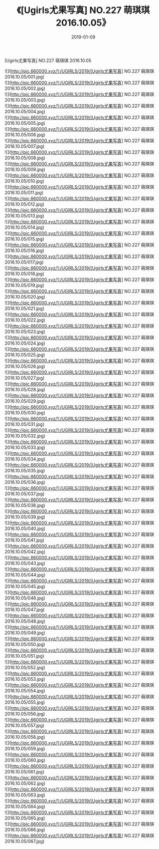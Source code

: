 ﻿---
layout: post
title:  《[Ugirls尤果写真] NO.227 萌琪琪 2016.10.05》
date:   2019-01-09
img: http://pic.660000.xyz/1:/UGIRLS/2019/[Ugirls尤果写真] NO.227 萌琪琪 2016.10.05/000.jpg
categories: [美女, 清纯, 唯美]
---

[Ugirls尤果写真] NO.227 萌琪琪 2016.10.05

 ![](http://pic.660000.xyz/1:/UGIRLS/2019/[Ugirls尤果写真] NO.227 萌琪琪 2016.10.05/001.jpg) <br>![](http://pic.660000.xyz/1:/UGIRLS/2019/[Ugirls尤果写真] NO.227 萌琪琪 2016.10.05/002.jpg) <br>![](http://pic.660000.xyz/1:/UGIRLS/2019/[Ugirls尤果写真] NO.227 萌琪琪 2016.10.05/003.jpg) <br>![](http://pic.660000.xyz/1:/UGIRLS/2019/[Ugirls尤果写真] NO.227 萌琪琪 2016.10.05/004.jpg) <br>![](http://pic.660000.xyz/1:/UGIRLS/2019/[Ugirls尤果写真] NO.227 萌琪琪 2016.10.05/005.jpg) <br>![](http://pic.660000.xyz/1:/UGIRLS/2019/[Ugirls尤果写真] NO.227 萌琪琪 2016.10.05/006.jpg) <br>![](http://pic.660000.xyz/1:/UGIRLS/2019/[Ugirls尤果写真] NO.227 萌琪琪 2016.10.05/007.jpg) <br>![](http://pic.660000.xyz/1:/UGIRLS/2019/[Ugirls尤果写真] NO.227 萌琪琪 2016.10.05/008.jpg) <br>![](http://pic.660000.xyz/1:/UGIRLS/2019/[Ugirls尤果写真] NO.227 萌琪琪 2016.10.05/009.jpg) <br>![](http://pic.660000.xyz/1:/UGIRLS/2019/[Ugirls尤果写真] NO.227 萌琪琪 2016.10.05/010.jpg) <br>![](http://pic.660000.xyz/1:/UGIRLS/2019/[Ugirls尤果写真] NO.227 萌琪琪 2016.10.05/011.jpg) <br>![](http://pic.660000.xyz/1:/UGIRLS/2019/[Ugirls尤果写真] NO.227 萌琪琪 2016.10.05/012.jpg) <br>![](http://pic.660000.xyz/1:/UGIRLS/2019/[Ugirls尤果写真] NO.227 萌琪琪 2016.10.05/013.jpg) <br>![](http://pic.660000.xyz/1:/UGIRLS/2019/[Ugirls尤果写真] NO.227 萌琪琪 2016.10.05/014.jpg) <br>![](http://pic.660000.xyz/1:/UGIRLS/2019/[Ugirls尤果写真] NO.227 萌琪琪 2016.10.05/015.jpg) <br>![](http://pic.660000.xyz/1:/UGIRLS/2019/[Ugirls尤果写真] NO.227 萌琪琪 2016.10.05/016.jpg) <br>![](http://pic.660000.xyz/1:/UGIRLS/2019/[Ugirls尤果写真] NO.227 萌琪琪 2016.10.05/017.jpg) <br>![](http://pic.660000.xyz/1:/UGIRLS/2019/[Ugirls尤果写真] NO.227 萌琪琪 2016.10.05/018.jpg) <br>![](http://pic.660000.xyz/1:/UGIRLS/2019/[Ugirls尤果写真] NO.227 萌琪琪 2016.10.05/019.jpg) <br>![](http://pic.660000.xyz/1:/UGIRLS/2019/[Ugirls尤果写真] NO.227 萌琪琪 2016.10.05/020.jpg) <br>![](http://pic.660000.xyz/1:/UGIRLS/2019/[Ugirls尤果写真] NO.227 萌琪琪 2016.10.05/021.jpg) <br>![](http://pic.660000.xyz/1:/UGIRLS/2019/[Ugirls尤果写真] NO.227 萌琪琪 2016.10.05/022.jpg) <br>![](http://pic.660000.xyz/1:/UGIRLS/2019/[Ugirls尤果写真] NO.227 萌琪琪 2016.10.05/023.jpg) <br>![](http://pic.660000.xyz/1:/UGIRLS/2019/[Ugirls尤果写真] NO.227 萌琪琪 2016.10.05/024.jpg) <br>![](http://pic.660000.xyz/1:/UGIRLS/2019/[Ugirls尤果写真] NO.227 萌琪琪 2016.10.05/025.jpg) <br>![](http://pic.660000.xyz/1:/UGIRLS/2019/[Ugirls尤果写真] NO.227 萌琪琪 2016.10.05/026.jpg) <br>![](http://pic.660000.xyz/1:/UGIRLS/2019/[Ugirls尤果写真] NO.227 萌琪琪 2016.10.05/027.jpg) <br>![](http://pic.660000.xyz/1:/UGIRLS/2019/[Ugirls尤果写真] NO.227 萌琪琪 2016.10.05/028.jpg) <br>![](http://pic.660000.xyz/1:/UGIRLS/2019/[Ugirls尤果写真] NO.227 萌琪琪 2016.10.05/029.jpg) <br>![](http://pic.660000.xyz/1:/UGIRLS/2019/[Ugirls尤果写真] NO.227 萌琪琪 2016.10.05/030.jpg) <br>![](http://pic.660000.xyz/1:/UGIRLS/2019/[Ugirls尤果写真] NO.227 萌琪琪 2016.10.05/031.jpg) <br>![](http://pic.660000.xyz/1:/UGIRLS/2019/[Ugirls尤果写真] NO.227 萌琪琪 2016.10.05/032.jpg) <br>![](http://pic.660000.xyz/1:/UGIRLS/2019/[Ugirls尤果写真] NO.227 萌琪琪 2016.10.05/033.jpg) <br>![](http://pic.660000.xyz/1:/UGIRLS/2019/[Ugirls尤果写真] NO.227 萌琪琪 2016.10.05/034.jpg) <br>![](http://pic.660000.xyz/1:/UGIRLS/2019/[Ugirls尤果写真] NO.227 萌琪琪 2016.10.05/035.jpg) <br>![](http://pic.660000.xyz/1:/UGIRLS/2019/[Ugirls尤果写真] NO.227 萌琪琪 2016.10.05/036.jpg) <br>![](http://pic.660000.xyz/1:/UGIRLS/2019/[Ugirls尤果写真] NO.227 萌琪琪 2016.10.05/037.jpg) <br>![](http://pic.660000.xyz/1:/UGIRLS/2019/[Ugirls尤果写真] NO.227 萌琪琪 2016.10.05/038.jpg) <br>![](http://pic.660000.xyz/1:/UGIRLS/2019/[Ugirls尤果写真] NO.227 萌琪琪 2016.10.05/039.jpg) <br>![](http://pic.660000.xyz/1:/UGIRLS/2019/[Ugirls尤果写真] NO.227 萌琪琪 2016.10.05/040.jpg) <br>![](http://pic.660000.xyz/1:/UGIRLS/2019/[Ugirls尤果写真] NO.227 萌琪琪 2016.10.05/041.jpg) <br>![](http://pic.660000.xyz/1:/UGIRLS/2019/[Ugirls尤果写真] NO.227 萌琪琪 2016.10.05/042.jpg) <br>![](http://pic.660000.xyz/1:/UGIRLS/2019/[Ugirls尤果写真] NO.227 萌琪琪 2016.10.05/043.jpg) <br>![](http://pic.660000.xyz/1:/UGIRLS/2019/[Ugirls尤果写真] NO.227 萌琪琪 2016.10.05/044.jpg) <br>![](http://pic.660000.xyz/1:/UGIRLS/2019/[Ugirls尤果写真] NO.227 萌琪琪 2016.10.05/045.jpg) <br>![](http://pic.660000.xyz/1:/UGIRLS/2019/[Ugirls尤果写真] NO.227 萌琪琪 2016.10.05/046.jpg) <br>![](http://pic.660000.xyz/1:/UGIRLS/2019/[Ugirls尤果写真] NO.227 萌琪琪 2016.10.05/047.jpg) <br>![](http://pic.660000.xyz/1:/UGIRLS/2019/[Ugirls尤果写真] NO.227 萌琪琪 2016.10.05/048.jpg) <br>![](http://pic.660000.xyz/1:/UGIRLS/2019/[Ugirls尤果写真] NO.227 萌琪琪 2016.10.05/049.jpg) <br>![](http://pic.660000.xyz/1:/UGIRLS/2019/[Ugirls尤果写真] NO.227 萌琪琪 2016.10.05/050.jpg) <br>![](http://pic.660000.xyz/1:/UGIRLS/2019/[Ugirls尤果写真] NO.227 萌琪琪 2016.10.05/051.jpg) <br>![](http://pic.660000.xyz/1:/UGIRLS/2019/[Ugirls尤果写真] NO.227 萌琪琪 2016.10.05/052.jpg) <br>![](http://pic.660000.xyz/1:/UGIRLS/2019/[Ugirls尤果写真] NO.227 萌琪琪 2016.10.05/053.jpg) <br>![](http://pic.660000.xyz/1:/UGIRLS/2019/[Ugirls尤果写真] NO.227 萌琪琪 2016.10.05/054.jpg) <br>![](http://pic.660000.xyz/1:/UGIRLS/2019/[Ugirls尤果写真] NO.227 萌琪琪 2016.10.05/055.jpg) <br>![](http://pic.660000.xyz/1:/UGIRLS/2019/[Ugirls尤果写真] NO.227 萌琪琪 2016.10.05/056.jpg) <br>![](http://pic.660000.xyz/1:/UGIRLS/2019/[Ugirls尤果写真] NO.227 萌琪琪 2016.10.05/057.jpg) <br>![](http://pic.660000.xyz/1:/UGIRLS/2019/[Ugirls尤果写真] NO.227 萌琪琪 2016.10.05/058.jpg) <br>![](http://pic.660000.xyz/1:/UGIRLS/2019/[Ugirls尤果写真] NO.227 萌琪琪 2016.10.05/059.jpg) <br>![](http://pic.660000.xyz/1:/UGIRLS/2019/[Ugirls尤果写真] NO.227 萌琪琪 2016.10.05/060.jpg) <br>![](http://pic.660000.xyz/1:/UGIRLS/2019/[Ugirls尤果写真] NO.227 萌琪琪 2016.10.05/061.jpg) <br>![](http://pic.660000.xyz/1:/UGIRLS/2019/[Ugirls尤果写真] NO.227 萌琪琪 2016.10.05/062.jpg) <br>![](http://pic.660000.xyz/1:/UGIRLS/2019/[Ugirls尤果写真] NO.227 萌琪琪 2016.10.05/063.jpg) <br>![](http://pic.660000.xyz/1:/UGIRLS/2019/[Ugirls尤果写真] NO.227 萌琪琪 2016.10.05/064.jpg) <br>![](http://pic.660000.xyz/1:/UGIRLS/2019/[Ugirls尤果写真] NO.227 萌琪琪 2016.10.05/065.jpg) <br>![](http://pic.660000.xyz/1:/UGIRLS/2019/[Ugirls尤果写真] NO.227 萌琪琪 2016.10.05/066.jpg) <br>![](http://pic.660000.xyz/1:/UGIRLS/2019/[Ugirls尤果写真] NO.227 萌琪琪 2016.10.05/067.jpg) <br>